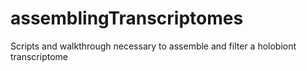 # assemblingTranscriptomes
Scripts and walkthrough necessary to assemble and filter a holobiont transcriptome
